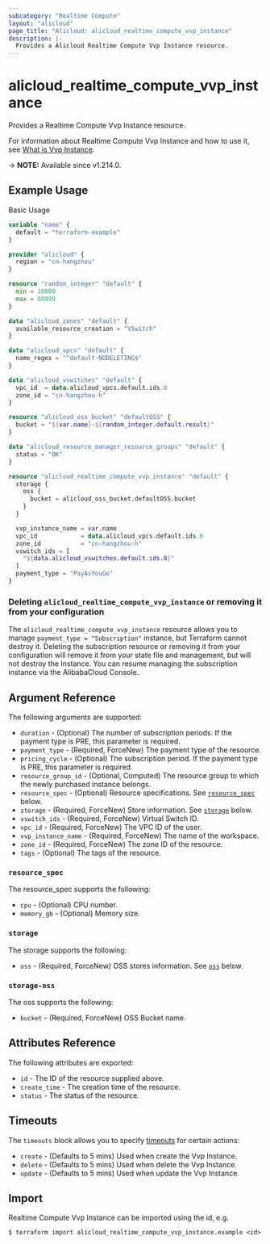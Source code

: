 ```yaml
---
subcategory: "Realtime Compute"
layout: "alicloud"
page_title: "Alicloud: alicloud_realtime_compute_vvp_instance"
description: |-
  Provides a Alicloud Realtime Compute Vvp Instance resource.
---
```


# alicloud_realtime_compute_vvp_instance

Provides a Realtime Compute Vvp Instance resource.

For information about Realtime Compute Vvp Instance and how to use it, see [What is Vvp Instance](https://next.api.alibabacloud.com/api/foasconsole/2019-06-01/CreateInstance).

-> **NOTE:** Available since v1.214.0.

## Example Usage

Basic Usage

```terraform
variable "name" {
  default = "terraform-example"
}

provider "alicloud" {
  region = "cn-hangzhou"
}

resource "random_integer" "default" {
  min = 10000
  max = 99999
}

data "alicloud_zones" "default" {
  available_resource_creation = "VSwitch"
}

data "alicloud_vpcs" "default" {
  name_regex = "^default-NODELETING$"
}

data "alicloud_vswitches" "default" {
  vpc_id  = data.alicloud_vpcs.default.ids.0
  zone_id = "cn-hangzhou-h"
}

resource "alicloud_oss_bucket" "defaultOSS" {
  bucket = "${var.name}-${random_integer.default.result}"
}

data "alicloud_resource_manager_resource_groups" "default" {
  status = "OK"
}

resource "alicloud_realtime_compute_vvp_instance" "default" {
  storage {
    oss {
      bucket = alicloud_oss_bucket.defaultOSS.bucket
    }
  }

  vvp_instance_name = var.name
  vpc_id            = data.alicloud_vpcs.default.ids.0
  zone_id           = "cn-hangzhou-h"
  vswitch_ids = [
    "${data.alicloud_vswitches.default.ids.0}"
  ]
  payment_type = "PayAsYouGo"
}
```

### Deleting `alicloud_realtime_compute_vvp_instance` or removing it from your configuration

The `alicloud_realtime_compute_vvp_instance` resource allows you to manage  `payment_type = "Subscription"`  instance, but Terraform cannot destroy it.
Deleting the subscription resource or removing it from your configuration will remove it from your state file and management, but will not destroy the Instance.
You can resume managing the subscription instance via the AlibabaCloud Console.

## Argument Reference

The following arguments are supported:
* `duration` - (Optional) The number of subscription periods. If the payment type is PRE, this parameter is required.
* `payment_type` - (Required, ForceNew) The payment type of the resource.
* `pricing_cycle` - (Optional) The subscription period. If the payment type is PRE, this parameter is required.
* `resource_group_id` - (Optional, Computed) The resource group to which the newly purchased instance belongs.
* `resource_spec` - (Optional) Resource specifications. See [`resource_spec`](#resource_spec) below.
* `storage` - (Required, ForceNew) Store information. See [`storage`](#storage) below.
* `vswitch_ids` - (Required, ForceNew) Virtual Switch ID.
* `vpc_id` - (Required, ForceNew) The VPC ID of the user.
* `vvp_instance_name` - (Required, ForceNew) The name of the workspace.
* `zone_id` - (Required, ForceNew) The zone ID of the resource.
* `tags` - (Optional) The tags of the resource.

### `resource_spec`

The resource_spec supports the following:
* `cpu` - (Optional) CPU number.
* `memory_gb` - (Optional) Memory size.

### `storage`

The storage supports the following:
* `oss` - (Required, ForceNew) OSS stores information. See [`oss`](#storage-oss) below.

### `storage-oss`

The oss supports the following:
* `bucket` - (Required, ForceNew) OSS Bucket name.

## Attributes Reference

The following attributes are exported:
* `id` - The ID of the resource supplied above.
* `create_time` - The creation time of the resource.
* `status` - The status of the resource.

## Timeouts

The `timeouts` block allows you to specify [timeouts](https://www.terraform.io/docs/configuration-0-11/resources.html#timeouts) for certain actions:
* `create` - (Defaults to 5 mins) Used when create the Vvp Instance.
* `delete` - (Defaults to 5 mins) Used when delete the Vvp Instance.
* `update` - (Defaults to 5 mins) Used when update the Vvp Instance.

## Import

Realtime Compute Vvp Instance can be imported using the id, e.g.

```shell
$ terraform import alicloud_realtime_compute_vvp_instance.example <id>
```